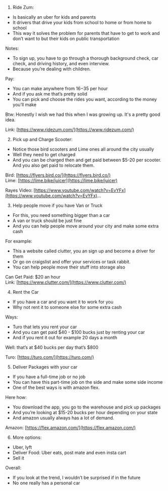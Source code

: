 1. Ride Zum:  
- Is basically an uber for kids and parents  
- It drivers that drive your kids from school to home or from home to school  
- This way it solves the problem for parents that have to get to work and don’t want to but their kids on public transportation  
  
Notes:  
- To sign up, you have to go through a thorough background check, car check, and driving history, and even interview.  
- Because you’re dealing with children.  
  
Pay:  
- You can make anywhere from $16-$35 per hour  
- And if you ask me that’s pretty solid  
- You can pick and choose the rides you want, according to the money you’ll make  
  
Btw: Honestly I wish we had this when I was growing up. It's a pretty good idea.  
  
Link: [https://www.ridezum.com/](https://www.ridezum.com/)  
  
2. Pick up and Charge Scooter:  
- Notice those bird scooters and Lime ones all around the city usually  
- Well they need to get charged  
- And you can be charged then and get paid between $5-20 per scooter. And you also get paid to relocate them.  
  
Bird: [https://flyers.bird.co/](https://flyers.bird.co/)  
Lime: [https://lime.bike/juicer](https://lime.bike/juicer)  
  
Rayes Video: [https://www.youtube.com/watch?v=EvYFx](https://www.youtube.com/watch?v=EvYFx)...  
  
3. Help people move if you have Van or Truck  
- For this, you need something bigger than a car  
- A van or truck should be just fine  
- And you can help people move around your city and make some extra cash  
  
For example:  
- This a website called clutter, you an sign up and become a driver for them  
- Or go on craigslist and offer your services or task rabbit.  
- You can help people move their stuff into storage also  
  
Can Get Paid: $20 an hour  
Link: [https://www.clutter.com/](https://www.clutter.com/)  
  
4. Rent the Car  
- If you have a car and you want it to work for you  
- Why not rent it to someone else for some extra cash  
  
Ways:  
- Turo that lets you rent your car  
- And you can get paid $40 - $100 bucks just by renting your car  
- And if you rent it out for example 20 days a month  
  
Well: that’s at $40 bucks per day that’s $800  
  
Turo: [https://turo.com/](https://turo.com/)  
  
5. Deliver Packages with your car  
- If you have a full-time job or no job  
- You can have this part-time job on the side and make some side income  
- One of the best ways is with amazon flex.  
  
Here how:  
- You download the app, you go to the warehouse and pick up packages  
- And you’re looking at $15-20 bucks per hour depending on your state  
- And amazon usually always has a lot of demand.  
  
Amazon: [https://flex.amazon.com/](https://flex.amazon.com/)  
  
6. More options:  
- Uber, lyft  
- Deliver Food: Uber eats, post mate and even insta cart  
- Sell it  
  
Overall:  
- If you look at the trend, I wouldn’t be surprised if in the future  
- No one really has a personal car
